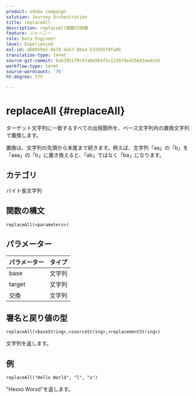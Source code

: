 ```yaml
---
product: adobe campaign
solution: Journey Orchestration
title: replaceAll
description: replaceAll関数の詳細
feature: ジャーニー
role: Data Engineer
level: Experienced
exl-id: d60059e5-6bf8-4a57-88a4-5323d5f0fa0b
translation-type: tm+mt
source-git-commit: 8ab3951f9c97a0a964f5c123978ed256d3aedc45
workflow-type: tm+mt
source-wordcount: '76'
ht-degree: 17%

---
```


# replaceAll {#replaceAll}

ターゲット文字列に一致するすべての出現箇所を、ベース文字列内の置換文字列で置換します。

置換は、文字列の先頭から末尾まで続きます。例えば、文字列「aa」の「b」を「aaa」の「b」に置き換えると、「ab」ではなく「ba」になります。

## カテゴリ

 バイト長文字列

## 関数の構文

`replaceAll(<parameters>)`

## パラメーター

| パラメーター | タイプ |
|-----------|--------------|
| base | 文字列 |
| target | 文字列 |
| 交換 | 文字列 |

## 署名と戻り値の型

`replaceAll(<baseString>,<sourceString>,<replacementString>)`

文字列を返します。

## 例

`replaceAll("Hello World", "l", "x")`

&quot;Hexxo Worxd&quot;を返します。
